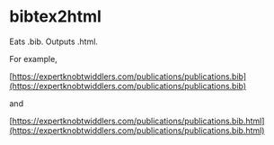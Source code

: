 # bibtex2html
Eats .bib.  Outputs .html.

For example,

[https://expertknobtwiddlers.com/publications/publications.bib](https://expertknobtwiddlers.com/publications/publications.bib)

and

[https://expertknobtwiddlers.com/publications/publications.bib.html](https://expertknobtwiddlers.com/publications/publications.bib.html)
